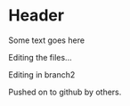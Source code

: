 # Header

Some text goes here

Editing the files...

Editing in branch2

Pushed on to github by others.

